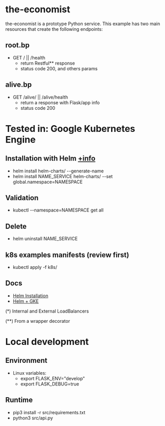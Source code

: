 # the-economist

the-economist is a prototype Python service. This example has two main resources that create the following endpoints:

## root.bp
* GET / || /health
  * return Restful** response
  * status code 200, and others params

## alive.bp
* GET /alive/ || /alive/health
  * return a response with Flask/app info
  * status code 200

# Tested in: Google Kubernetes Engine

## Installation with Helm [+info](https://helm.sh/docs/helm/helm_install/)
* helm install helm-charts/ --generate-name
* helm install NAME_SERVICE helm-charts/ --set global.namespace=NAMESPACE

## Validation
* kubectl --namespace=NAMESPACE get all

## Delete
* helm uninstall NAME_SERVICE

## k8s examples manifests (review first)
* kubectl apply -f k8s/

## Docs
* [Helm Installation](https://thenewstack.io/how-to-install-the-helm-kubernetes-package-manager-on-ubuntu-server/)
* [Helm + GKE](https://medium.com/google-cloud/installing-helm-in-google-kubernetes-engine-7f07f43c536e)


(*) Internal and External LoadBalancers

(**) From a wrapper decorator


# Local development

## Environment
* Linux variables:
    * export FLASK_ENV="develop"
    * export FLASK_DEBUG=true

## Runtime
* pip3 install -r src/requirements.txt
* python3 src/api.py
